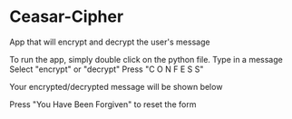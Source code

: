 # Ceasar-Cipher
App that will encrypt and decrypt the user's message

To run the app, simply double click on the python file.
Type in a message
Select "encrypt" or "decrypt" 
Press "C O N F E S S"

Your encrypted/decrypted message will be shown below

Press "You Have Been Forgiven" to reset the form
